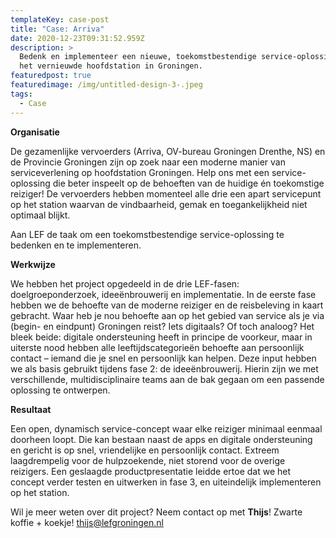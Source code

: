 ```yaml
---
templateKey: case-post
title: "Case: Arriva"
date: 2020-12-23T09:31:52.959Z
description: >
  Bedenk en implementeer ​​een nieuwe, toekomstbestendige service-oplossing voor
  het vernieuwde hoofdstation in Groningen.
featuredpost: true
featuredimage: /img/untitled-design-3-.jpeg
tags:
  - Case
---
```

**Organisatie** 

De gezamenlijke vervoerders (Arriva, OV-bureau Groningen Drenthe, NS) en de Provincie Groningen zijn op zoek naar een moderne manier van serviceverlening op hoofdstation Groningen. Help ons met een service-oplossing die beter inspeelt op de behoeften van de huidige én toekomstige reiziger! De vervoerders hebben momenteel alle drie een apart servicepunt op het station waarvan de vindbaarheid, gemak en toegankelijkheid niet optimaal blijkt. 

Aan LEF de taak om een toekomstbestendige service-oplossing te bedenken en te implementeren.

**Werkwijze**

We hebben het project opgedeeld in de drie LEF-fasen: doelgroeponderzoek, ideeënbrouwerij en implementatie. In de eerste fase hebben we de behoefte van de moderne reiziger en de reisbeleving in kaart gebracht. Waar heb je nou behoefte aan op het gebied van service als je via (begin- en eindpunt) Groningen reist? Iets digitaals? Of toch analoog? Het bleek beide: digitale ondersteuning heeft in principe de voorkeur, maar in uiterste nood hebben alle leeftijdscategorieën behoefte aan persoonlijk contact – iemand die je snel en persoonlijk kan helpen. Deze input hebben we als basis gebruikt tijdens fase 2: de ideeënbrouwerij. Hierin zijn we met verschillende, multidisciplinaire teams aan de bak gegaan om een passende oplossing te ontwerpen.  

**Resultaat**

Een open, dynamisch service-concept waar elke reiziger minimaal eenmaal doorheen loopt. Die kan bestaan naast de apps en digitale ondersteuning en gericht is op snel, vriendelijke en persoonlijk contact. Extreem laagdrempelig voor de hulpzoekende, niet storend voor de overige reizigers. Een geslaagde productpresentatie leidde ertoe dat we het concept verder testen en uitwerken in fase 3, en uiteindelijk implementeren op het station.

Wil je meer weten over dit project? Neem contact op met **Thijs**! Zwarte koffie + koekje! thijs@lefgroningen.nl